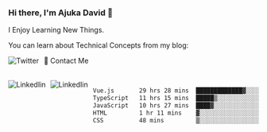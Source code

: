 ### Hi there, I'm Ajuka David 🥷

I Enjoy Learning New Things.

You can learn about Technical Concepts from my blog:

<a href="https://tobit.hashnode.dev/"> <img src="https://img.shields.io/badge/Hashnode-2962FF?style=for-the-badge&logo=hashnode&logoColor=white"
     alt="Twitter"
     style="float: left; margin-right: 10px;" /> </a>


📱 Contact Me

<br />
<a href="https://www.linkedin.com/in/david-ajuka-630660144/"> <img src="https://img.shields.io/badge/LinkedIn-0077B5?style=for-the-badge&logo=linkedin&logoColor=white"
     alt="LinkedIin"
     style="float: left; margin-right: 10px;" /> </a> <a href="mailto:ajuka.zephiniah@gmail.com"> <img src="https://img.shields.io/badge/Gmail-D14836?style=for-the-badge&logo=gmail&logoColor=white"
     alt="LinkedIin"
     style="float: left; margin-right: 10px;" /> </a>
     

<!--START_SECTION:waka-->

```txt
Vue.js       29 hrs 28 mins  █████████████▓░░░░░░░░░░░   54.13 %
TypeScript   11 hrs 15 mins  █████▒░░░░░░░░░░░░░░░░░░░   20.68 %
JavaScript   10 hrs 27 mins  ████▓░░░░░░░░░░░░░░░░░░░░   19.21 %
HTML         1 hr 11 mins    ▓░░░░░░░░░░░░░░░░░░░░░░░░   02.19 %
CSS          48 mins         ▒░░░░░░░░░░░░░░░░░░░░░░░░   01.48 %
```

<!--END_SECTION:waka-->
